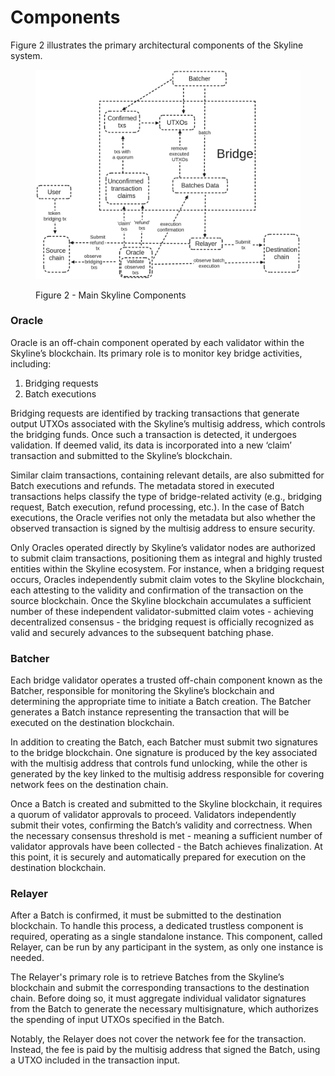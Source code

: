 # Components

Figure 2 illustrates the primary architectural components of the Skyline system.

<figure><img src="../.gitbook/assets/skyline-components.png" alt=""><figcaption><p>Figure 2 - Main Skyline Components</p></figcaption></figure>

### Oracle

Oracle is an off-chain component operated by each validator within the Skyline’s blockchain. Its primary role is to monitor key bridge activities, including:

1. Bridging requests
2. Batch executions

Bridging requests are identified by tracking transactions that generate output UTXOs associated with the Skyline’s multisig address, which controls the bridging funds. Once such a transaction is detected, it undergoes validation. If deemed valid, its data is incorporated into a new ‘claim’ transaction and submitted to the Skyline’s blockchain.

Similar claim transactions, containing relevant details, are also submitted for Batch executions and refunds. The metadata stored in executed transactions helps classify the type of bridge-related activity (e.g., bridging request, Batch execution, refund processing, etc.). In the case of Batch executions, the Oracle verifies not only the metadata but also whether the observed transaction is signed by the multisig address to ensure security.

Only Oracles operated directly by Skyline’s validator nodes are authorized to submit claim transactions, positioning them as integral and highly trusted entities within the Skyline ecosystem. For instance, when a bridging request occurs, Oracles independently submit claim votes to the Skyline blockchain, each attesting to the validity and confirmation of the transaction on the source blockchain. Once the Skyline blockchain accumulates a sufficient number of these independent validator-submitted claim votes - achieving decentralized consensus - the bridging request is officially recognized as valid and securely advances to the subsequent batching phase.

### Batcher

Each bridge validator operates a trusted off-chain component known as the Batcher, responsible for monitoring the Skyline’s blockchain and determining the appropriate time to initiate a Batch creation. The Batcher generates a Batch instance representing the transaction that will be executed on the destination blockchain.

In addition to creating the Batch, each Batcher must submit two signatures to the bridge blockchain. One signature is produced by the key associated with the multisig address that controls fund unlocking, while the other is generated by the key linked to the multisig address responsible for covering network fees on the destination chain.


Once a Batch is created and submitted to the Skyline blockchain, it requires a quorum of validator approvals to proceed. Validators independently submit their votes, confirming the Batch’s validity and correctness. When the necessary consensus threshold is met - meaning a sufficient number of validator approvals have been collected - the Batch achieves finalization. At this point, it is securely and automatically prepared for execution on the destination blockchain.

### Relayer

After a Batch is confirmed, it must be submitted to the destination blockchain. To handle this process, a dedicated trustless component is required, operating as a single standalone instance. This component, called Relayer, can be run by any participant in the system, as only one instance is needed.

The Relayer's primary role is to retrieve Batches from the Skyline’s blockchain and submit the corresponding transactions to the destination chain. Before doing so, it must aggregate individual validator signatures from the Batch to generate the necessary multisignature, which authorizes the spending of input UTXOs specified in the Batch.


Notably, the Relayer does not cover the network fee for the transaction. Instead, the fee is paid by the multisig address that signed the Batch, using a UTXO included in the transaction input.
